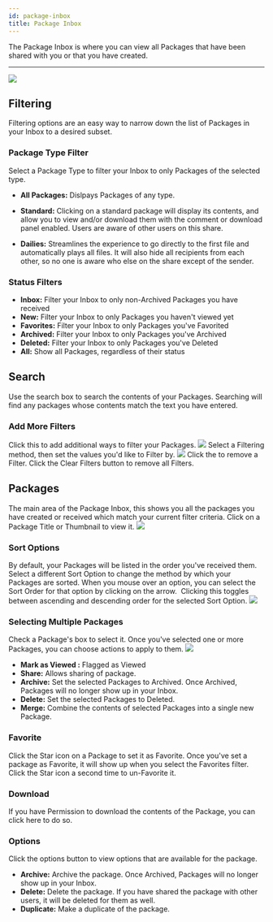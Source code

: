 ```yaml
---
id: package-inbox
title: Package Inbox
---
```


The Package Inbox is where you can view all Packages that have been shared with you or that you have created.

---

![](/5khelpdocs/img/package_inbox/package-inbox-standard-2.png)
## Filtering
Filtering options are an easy way to narrow down the list of Packages in your Inbox to a desired subset.

### Package Type Filter
Select a Package Type to filter your Inbox to only Packages of the selected type.
* <strong>All Packages:</strong> Dislpays Packages of any type.
* <strong>Standard:</strong> Clicking on a standard package will display its contents, and allow you to view and/or download them with the comment or download panel enabled.  Users are aware of other users on this share. 

* <strong>Dailies:</strong>  Streamlines the experience to go directly to the first file and automatically plays all files. It will also hide all recipients from each other, so no one is aware who else on the share except of the sender.

### Status Filters
* <strong>Inbox:</strong> Filter your Inbox to only non-Archived Packages you have received
* <strong>New:</strong> Filter your Inbox to only Packages you haven't viewed yet
* <strong>Favorites:</strong> Filter your Inbox to only Packages you've Favorited
* <strong>Archived:</strong> Filter your Inbox to only Packages you've Archived
* <strong>Deleted:</strong> Filter your Inbox to only Packages you've Deleted
* <strong>All:</strong> Show all Packages, regardless of their status

## Search
Use the search box to search the contents of your Packages.  Searching will find any packages whose contents match the text you have entered.

### Add More Filters
Click this to add additional ways to filter your Packages.
![](/5khelpdocs/img/package_inbox/package-inbox-more-filters-1.png)
Select a Filtering method, then set the values you'd like to Filter by.
![](/5khelpdocs/img/package_inbox/package-inbox-more-filters-2.png)
Click the <i class="fa fa-times" aria-hidden="true"></i> to remove a Filter.  Click the Clear Filters button to remove all Filters.

## Packages
The main area of the Package Inbox, this shows you all the packages you have created or received which match your current filter criteria. Click on a Package Title or Thumbnail to view it.
![](/5khelpdocs/img/package_inbox/package-inbox-packages-3.png)

### Sort Options
By default, your Packages will be listed in the order you've received them.  Select a different Sort Option to change the method by which your Packages are sorted.
When you mouse over an option, you can select the Sort Order for that option by clicking on the arrow. &nbsp;Clicking this toggles between ascending and descending order for the selected Sort Option.
![](/5khelpdocs/img/package_inbox/package-inbox-sort-options.png)

### Selecting Multiple Packages 
Check a Package's box to select it.  Once you've selected one or more Packages, you can choose actions to apply to them.
![](/5khelpdocs/img/package_inbox/package-inbox-select-options.png)
* <strong> Mark as Viewed :</strong>  Flagged as Viewed
* <strong>Share:</strong>  Allows sharing of package.
* <strong>Archive:</strong> Set the selected Packages to Archived.  Once Archived, Packages will no longer show up in your Inbox.
* <strong>Delete:</strong> Set the selected Packages to Deleted.
* <strong>Merge:</strong> Combine the contents of selected Packages into a single new Package.

### Favorite
Click the Star icon on a Package to set it as Favorite.  Once you've set a package as Favorite, it will show up when you select the Favorites filter.
Click the Star icon a second time to un-Favorite it.

### Download
If you have Permission to download the contents of the Package, you can click here to do so.

### Options
Click the options button to view options that are available for the package.
* <strong>Archive:</strong> Archive the package.  Once Archived, Packages will no longer show up in your Inbox.
* <strong>Delete:</strong> Delete the package.  If you have shared the package with other users, it will be deleted for them as well.
* <strong>Duplicate:</strong> Make a duplicate of the package.
